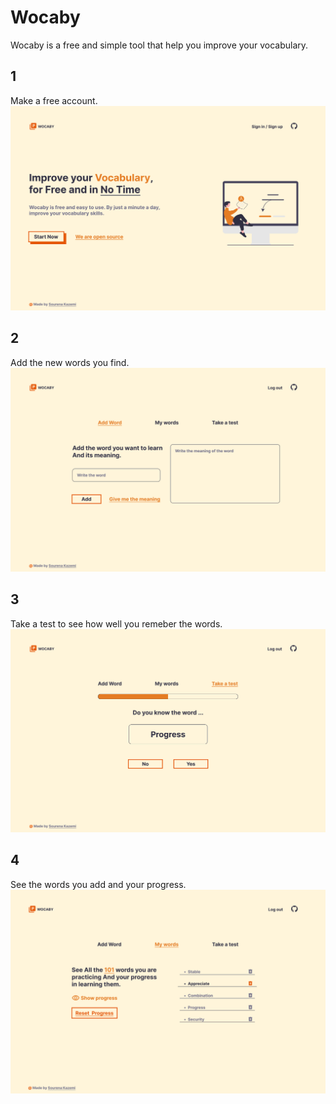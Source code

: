 # Wocaby
Wocaby is a free and simple tool that help you improve your vocabulary.

## 1
Make a free account.
![](https://github.com/sourena-kazemi/Wocaby/blob/main/images/Screenshot%202023-06-11%20163656.png?raw=true)

## 2
Add the new words you find.
![](https://github.com/sourena-kazemi/Wocaby/blob/main/images/Screenshot%202023-06-11%20163725.png?raw=true)

## 3
Take a test to see how well you remeber the words.
![](https://github.com/sourena-kazemi/Wocaby/blob/main/images/Screenshot%202023-06-11%20163810.png?raw=true)

## 4
See the words you add and your progress.
![](https://github.com/sourena-kazemi/Wocaby/blob/main/images/Screenshot%202023-06-11%20163743.png?raw=true)
